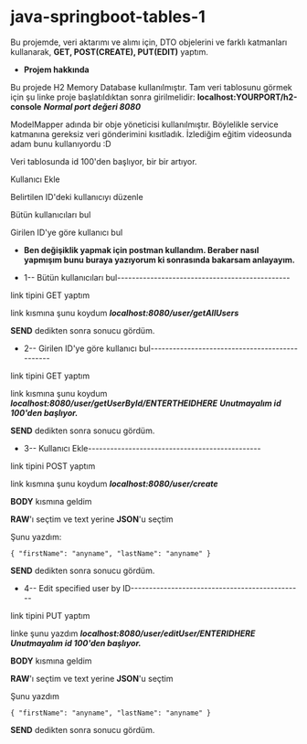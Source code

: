 # java-springboot-tables-1
Bu projemde, veri aktarımı ve alımı için, DTO objelerini ve farklı katmanları kullanarak,  **GET, POST(CREATE), PUT(EDIT)** yaptım. 

- **Projem hakkında**

Bu projede H2 Memory Database kullanılmıştır. Tam veri tablosunu görmek için şu linke proje başlatıldıktan sonra girilmelidir:  **localhost:YOURPORT/h2-console** ***Normal port değeri 8080***

ModelMapper adında bir obje yöneticisi kullanılmıştır. Böylelikle service katmanına gereksiz veri gönderimini kısıtladık. İzlediğim eğitim videosunda adam bunu kullanıyordu :D

Veri tablosunda id 100'den başlıyor, bir bir artıyor.

Kullanıcı Ekle

Belirtilen ID'deki kullanıcıyı düzenle

Bütün kullanıcıları bul

Girilen ID'ye göre kullanıcı bul



- **Ben değişiklik yapmak için postman kullandım. Beraber nasıl yapmışım bunu buraya yazıyorum ki sonrasında bakarsam anlayayım.**






- 1-- Bütün kullanıcıları bul-----------------------------------------------

link tipini GET yaptım

link kısmına şunu koydum ***localhost:8080/user/getAllUsers***

**SEND** dedikten sonra sonucu gördüm.









- 2-- Girilen ID'ye göre kullanıcı bul-----------------------------------------------

link tipini GET yaptım

link kısmına şunu koydum ***localhost:8080/user/getUserById/ENTERTHEIDHERE*** ***Unutmayalım id 100'den başlıyor.***

**SEND** dedikten sonra sonucu gördüm.






- 3-- Kullanıcı Ekle-----------------------------------------------

link tipini POST yaptım

link kısmına şunu koydum ***localhost:8080/user/create***

 **BODY** kısmına geldim

**RAW**'ı seçtim ve text yerine **JSON**'u seçtim 

Şunu yazdım:

`
{
    "firstName": "anyname",
    "lastName": "anyname"
}
`

**SEND** dedikten sonra sonucu gördüm.










- 4-- Edit specified user by ID-----------------------------------------------

link tipini PUT yaptım

linke şunu yazdım ***localhost:8080/user/editUser/ENTERIDHERE*** ***Unutmayalım id 100'den başlıyor.***

**BODY** kısmına geldim

**RAW**'ı seçtim ve text yerine **JSON**'u seçtim 

Şunu yazdım

`
{
    "firstName": "anyname",
    "lastName": "anyname"
}
`

**SEND** dedikten sonra sonucu gördüm.













